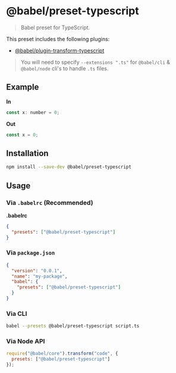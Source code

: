 # @babel/preset-typescript

> Babel preset for TypeScript.

This preset includes the following plugins:

- [@babel/plugin-transform-typescript](https://babeljs.io/docs/plugins/transform-typescript/)

> You will need to specify `--extensions ".ts"` for `@babel/cli` & `@babel/node` cli's to handle `.ts` files.

## Example

**In**

```javascript
const x: number = 0;
```

**Out**

```javascript
const x = 0;
```

## Installation

```sh
npm install --save-dev @babel/preset-typescript
```

## Usage

### Via `.babelrc` (Recommended)

**.babelrc**

```json
{
  "presets": ["@babel/preset-typescript"]
}
```

### Via `package.json`
```json
{
  "version": "0.0.1",
  "name": "my-package",
  "babel": {
    "presets": ["@babel/preset-typescript"]  
  }
}
```

### Via CLI

```sh
babel --presets @babel/preset-typescript script.ts
```

### Via Node API

```javascript
require("@babel/core").transform("code", {
  presets: ["@babel/preset-typescript"]
});
```
